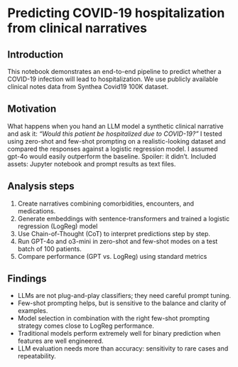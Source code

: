 # Predicting COVID-19 hospitalization from clinical narratives

## Introduction

This notebook demonstrates an end-to-end pipeline to predict whether a COVID-19 infection will lead to hospitalization. We use publicly available clinical notes data from Synthea Covid19 100K dataset.

## Motivation

What happens when you hand an LLM model a synthetic clinical narrative and ask it: *“Would this patient be hospitalized due to COVID-19?”*
I tested using zero-shot and few-shot prompting on a realistic-looking dataset and compared the responses against a logistic regression model.
I assumed gpt-4o would easily outperform the baseline. Spoiler: it didn’t.
Included assets: Jupyter notebook and prompt results as text files. 

## Analysis steps

1. Create narratives combining comorbidities, encounters, and medications.
2. Generate embeddings with sentence-transformers and trained a logistic regression (LogReg) model
3. Use Chain-of-Thought (CoT) to interpret predictions step by step. 
4. Run GPT-4o and o3-mini in zero-shot and few-shot modes on a test batch of 100 patients.
5. Compare performance (GPT vs. LogReg) using standard metrics

## Findings

* LLMs are not plug-and-play classifiers; they need careful prompt tuning.
* Few-shot prompting helps, but is sensitive to the balance and clarity of examples. 
* Model selection in combination with the right few-shot prompting strategy comes close to LogReg performance.
* Traditional models perform extremely well for binary prediction when features are well engineered.
* LLM evaluation needs more than accuracy: sensitivity to rare cases and repeatability.
